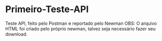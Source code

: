 # Primeiro-Teste-API
Teste API, feito pelo Postman e reportado pelo Newman
OBS: O arquivo HTML foi criado pelo próprio newman, talvez seja necessário fazer seu download.
